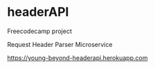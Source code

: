 # headerAPI
Freecodecamp project

Request Header Parser Microservice

https://young-beyond-headerapi.herokuapp.com
